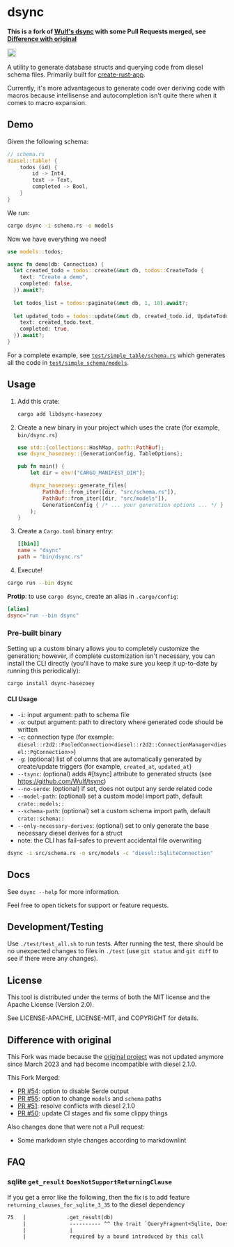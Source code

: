 # dsync

**This is a fork of [Wulf's dsync](https://github.com/Wulf/dsync) with some Pull Requests merged, see [Difference with original](#difference-with-original)**

<a href="https://crates.io/crates/dsync"><img src="https://img.shields.io/crates/v/dsync.svg?style=for-the-badge" height="20" alt="License: MIT OR Apache-2.0" /></a>

A utility to generate database structs and querying code from diesel schema files. Primarily built for [create-rust-app](https://github.com/Wulf/create-rust-app).

Currently, it's more advantageous to generate code over deriving code with macros because intellisense and autocompletion isn't quite there when it comes to macro expansion.

## Demo

Given the following schema:

```rust
// schema.rs
diesel::table! {
    todos (id) {
        id -> Int4,
        text -> Text,
        completed -> Bool,
    }
}
```

We run:

```sh
cargo dsync -i schema.rs -o models
```

Now we have everything we need!

```rust
use models::todos;

async fn demo(db: Connection) {
  let created_todo = todos::create(&mut db, todos::CreateTodo {
    text: "Create a demo",
    completed: false,
  }).await?;
  
  let todos_list = todos::paginate(&mut db, 1, 10).await?;
  
  let updated_todo = todos::update(&mut db, created_todo.id, UpdateTodo {
    text: created_todo.text,
    completed: true,
  }).await?;
}
```

For a complete example, see [`test/simple_table/schema.rs`](test/simple_table/schema.rs) which generates all the code in [`test/simple_schema/models`](test/simple_table/models).

## Usage

1. Add this crate:

    ```sh
    cargo add libdsync-hasezoey
    ```

2. Create a new binary in your project which uses the crate (for example, `bin/dsync.rs`)

   ```rust
   use std::{collections::HashMap, path::PathBuf};
   use dsync_hasezoey::{GenerationConfig, TableOptions};
   
   pub fn main() {
       let dir = env!("CARGO_MANIFEST_DIR");
   
       dsync_hasezoey::generate_files(
           PathBuf::from_iter([dir, "src/schema.rs"]), 
           PathBuf::from_iter([dir, "src/models"]), 
           GenerationConfig { /* ... your generation options ... */ }
       );
   }
   ```

3. Create a `Cargo.toml` binary entry:

   ```toml
   [[bin]]
   name = "dsync"
   path = "bin/dsync.rs"
   ```

4. Execute!

  ```sh
  cargo run --bin dsync
  ```

  **Protip**: to use `cargo dsync`, create an alias in `.cargo/config`:
  
  ```toml
  [alias]
  dsync="run --bin dsync"
  ```

### Pre-built binary

Setting up a custom binary allows you to completely customize the generation; however, if complete customization isn't necessary, you can install the CLI directly
(you'll have to make sure you keep it up-to-date by running this periodically):

```sh
cargo install dsync-hasezoey
```

#### CLI Usage

* `-i`: input argument: path to schema file
* `-o`: output argument: path to directory where generated code should be written
* `-c`: connection type (for example: `diesel::r2d2::PooledConnection<diesel::r2d2::ConnectionManager<diesel::PgConnection>>`)  
* `-g`: (optional) list of columns that are automatically generated by create/update triggers (for example, `created_at`, `updated_at`)
* `--tsync`: (optional) adds #[tsync] attribute to generated structs (see <https://github.com/Wulf/tsync>)
* `--no-serde`: (optional) if set, does not output any serde related code
* `--model-path`: (optional) set a custom model import path, default `crate::models::`
* `--schema-path`: (optional) set a custom schema import path, default `crate::schema::`
* `--only-necessary-derives`: (optional) set to only generate the base necessary diesel derives for a struct
* note: the CLI has fail-safes to prevent accidental file overwriting

```sh
dsync -i src/schema.rs -o src/models -c "diesel::SqliteConnection"
```

## Docs

See `dsync --help` for more information.

Feel free to open tickets for support or feature requests.

## Development/Testing

Use `./test/test_all.sh` to run tests.
After running the test, there should be no unexpected changes to files in `./test` (use `git status` and `git diff` to see if there were any changes).

## License

This tool is distributed under the terms of both the MIT license and the Apache License (Version 2.0).

See LICENSE-APACHE, LICENSE-MIT, and COPYRIGHT for details.

## Difference with original

This Fork was made because the [original project](https://github.com/Wulf/dsync) was not updated anymore since March 2023 and had become incompatible with diesel 2.1.0.

This Fork Merged:

- [PR #54](https://github.com/Wulf/dsync/pull/54): option to disable Serde output
- [PR #55](https://github.com/Wulf/dsync/pull/55): option to change `models` and `schema` paths
- [PR #51](https://github.com/Wulf/dsync/pull/51): resolve conflicts with diesel 2.1.0
- [PR #50](https://github.com/Wulf/dsync/pull/50): update CI stages and fix some clippy things

Also changes done that were not a Pull request:

- Some markdown style changes according to markdownlint

## FAQ

### sqlite `get_result` `DoesNotSupportReturningClause`

If you get a error like the following, then the fix is to add feature `returning_clauses_for_sqlite_3_35` to the diesel dependency

```txt
75   |             .get_result(db)
     |              ---------- ^^ the trait `QueryFragment<Sqlite, DoesNotSupportReturningClause>` is not implemented for `ReturningClause<(sql_schema::media_types::columns::_id, sql_schema::media_types::columns::name)>`
     |              |
     |              required by a bound introduced by this call
```
